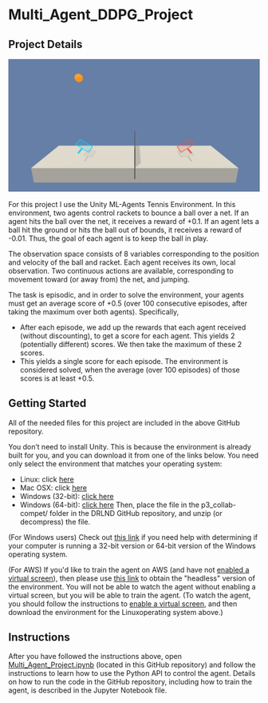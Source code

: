 # Multi_Agent_DDPG_Project

## Project Details

![Tennis_Table_PIC.png](https://github.com/the-john/Multi_Agent_DDPG_Project/blob/master/Tennis_Table_PIC.png)

For this project I use the Unity ML-Agents Tennis Environment.  In this environment, two agents control rackets to bounce a ball over a net. If an agent hits the ball over the net, it receives a reward of +0.1. If an agent lets a ball hit the ground or hits the ball out of bounds, it receives a reward of -0.01. Thus, the goal of each agent is to keep the ball in play.

The observation space consists of 8 variables corresponding to the position and velocity of the ball and racket. Each agent receives its own, local observation. Two continuous actions are available, corresponding to movement toward (or away from) the net, and jumping.

The task is episodic, and in order to solve the environment, your agents must get an average score of +0.5 (over 100 consecutive episodes, after taking the maximum over both agents). Specifically,

-	After each episode, we add up the rewards that each agent received (without discounting), to get a score for each agent. This yields 2 (potentially different) scores. We then take the maximum of these 2 scores.
-	This yields a single score for each episode.  The environment is considered solved, when the average (over 100 episodes) of those scores is at least +0.5.

## Getting Started

All of the needed files for this project are included in the above GitHub repository. 

You don’t need to install Unity.  This is because the environment is already built for you, and you can download it from one of the links below. You need only select the environment that matches your operating system:

-	Linux: click [here](https://s3-us-west-1.amazonaws.com/udacity-drlnd/P3/Tennis/Tennis_Linux.zip)
-	Mac OSX: click [here](https://s3-us-west-1.amazonaws.com/udacity-drlnd/P3/Tennis/Tennis.app.zip)
-	Windows (32-bit): [click here](https://s3-us-west-1.amazonaws.com/udacity-drlnd/P3/Tennis/Tennis_Windows_x86.zip)
-	Windows (64-bit): [click here](https://s3-us-west-1.amazonaws.com/udacity-drlnd/P3/Tennis/Tennis_Windows_x86_64.zip)  Then, place the file in the p3_collab-compet/ folder in the DRLND GitHub repository, and unzip (or decompress) the file.

(For Windows users) Check out [this link](https://support.microsoft.com/en-us/help/827218/how-to-determine-whether-a-computer-is-running-a-32-bit-version-or-64) if you need help with determining if your computer is running a 32-bit version or 64-bit version of the Windows operating system.

(For AWS) If you'd like to train the agent on AWS (and have not [enabled a virtual screen](https://github.com/Unity-Technologies/ml-agents/blob/master/docs/Training-on-Amazon-Web-Service.md)), then please use [this link](https://s3-us-west-1.amazonaws.com/udacity-drlnd/P3/Tennis/Tennis_Linux_NoVis.zip) to obtain the "headless" version of the environment. You will not be able to watch the agent without enabling a virtual screen, but you will be able to train the agent. (To watch the agent, you should follow the instructions to [enable a virtual screen](https://github.com/Unity-Technologies/ml-agents/blob/master/docs/Training-on-Amazon-Web-Service.md), and then download the environment for the Linuxoperating system above.)

## Instructions

After you have followed the instructions above, open [Multi_Agent_Project.ipynb](https://github.com/the-john/Multi_Agent_DDPG_Project/blob/master/Multi_Agent_Project.ipynb) (located in this GitHub repository) and follow the instructions to learn how to use the Python API to control the agent.  Details on how to run the code in the GitHub repository, including how to train the agent, is described in the Jupyter Notebook file.
